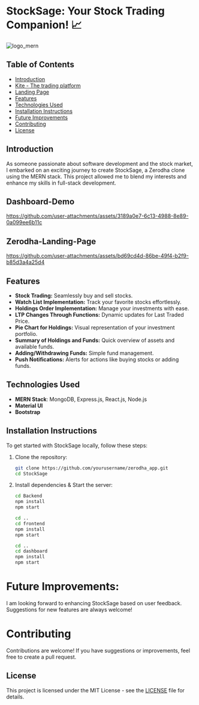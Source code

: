 # StockSage: Your Stock Trading Companion! 📈


![logo_mern](https://github.com/user-attachments/assets/4960c841-f240-4425-8ad3-8ac9ba3cadcd)



## Table of Contents
- [Introduction](#introduction)
- [Kite - The trading platform](#Kite-Demo)
- [Landing Page](#Zerodha-Landing-Page)
- [Features](#features)
- [Technologies Used](#technologies-used)
- [Installation Instructions](#installation-instructions)
- [Future Improvements](#future-improvements)
- [Contributing](#contributing)
- [License](#license)

## Introduction
As someone passionate about software development and the stock market, I embarked on an exciting journey to create StockSage, a Zerodha clone using the MERN stack. This project allowed me to blend my interests and enhance my skills in full-stack development.

## Dashboard-Demo
https://github.com/user-attachments/assets/3189a0e7-6c13-4988-8e89-0a099ee6b11c



## Zerodha-Landing-Page
https://github.com/user-attachments/assets/bd69cd4d-86be-49f4-b2f9-b85d3a4a25d4



## Features
- **Stock Trading:** Seamlessly buy and sell stocks.
- **Watch List Implementation:** Track your favorite stocks effortlessly.
- **Holdings Order Implementation:** Manage your investments with ease.
- **LTP Changes Through Functions:** Dynamic updates for Last Traded Price.
- **Pie Chart for Holdings:** Visual representation of your investment portfolio.
- **Summary of Holdings and Funds:** Quick overview of assets and available funds.
- **Adding/Withdrawing Funds:** Simple fund management.
- **Push Notifications:** Alerts for actions like buying stocks or adding funds.

## Technologies Used
- **MERN Stack**: MongoDB, Express.js, React.js, Node.js
- **Material UI**
- **Bootstrap**

## Installation Instructions
To get started with StockSage locally, follow these steps:
1. Clone the repository:
   ```bash
   git clone https://github.com/yourusername/zerodha_app.git
   cd StockSage
2. Install dependencies & Start the server:
   ```bash
   cd Backend
   npm install
   npm start
   
   cd ..
   cd frontend
   npm install
   npm start
   
   cd ..
   cd dashboard
   npm install
   npm start

# Future Improvements:
I am looking forward to enhancing StockSage based on user feedback. Suggestions for new features are always welcome!

# Contributing
Contributions are welcome! If you have suggestions or improvements, feel free to create a pull request.

## License

This project is licensed under the MIT License - see the [LICENSE](https://choosealicense.com/licenses/mit) file for details.

